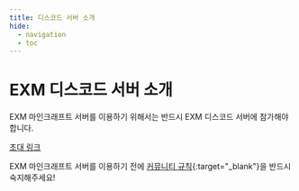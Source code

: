 ```yaml
---
title: 디스코드 서버 소개
hide:
  - navigation
  - toc
---
```

# EXM 디스코드 서버 소개
EXM 마인크래프트 서버를 이용하기 위해서는 반드시 EXM 디스코드 서버에 참가해야 합니다.

[초대 링크](https://discord.gg/cCJh6DWXtg)

EXM 마인크래프트 서버를 이용하기 전에 [커뮤니티 규칙](rule/index.md){:target="_blank"}을 반드시 숙지해주세요!
